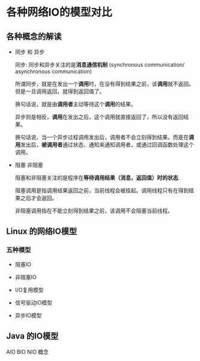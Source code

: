 # 各种网络IO的模型对比

## 各种概念的解读

- 同步 和 异步

    同步: 同步和异步关注的是**消息通信机制** (synchronous communication/ asynchronous communication)

    所谓同步，就是在发出一个**调用**时，在没有得到结果之前，该**调用**就不返回。但是一旦调用返回，就得到返回值了。
    
    换句话说，就是由**调用者**主动等待这个**调用**的结果。

    异步则是相反，**调用**在发出之后，这个调用就直接返回了，所以没有返回结果。

    换句话说，当一个异步过程调用发出后，调用者不会立刻得到结果。而是在**调用**发出后，**被调用者**通过状态、通知来通知调用者，或通过回调函数处理这个调用。

- 阻塞 非阻塞

    阻塞和非阻塞关注的是程序在**等待调用结果（消息，返回值）时的状态**.

    阻塞调用是指调用结果返回之前，当前线程会被挂起。调用线程只有在得到结果之后才会返回。

    非阻塞调用指在不能立刻得到结果之前，该调用不会阻塞当前线程。

## Linux 的网络IO模型

### 五种模型

- 阻塞IO

- 非阻塞IO

- I/O复用模型

- 信号驱动IO模型

- 异步IO模型



## Java 的IO模型


AIO BIO NIO 概念

